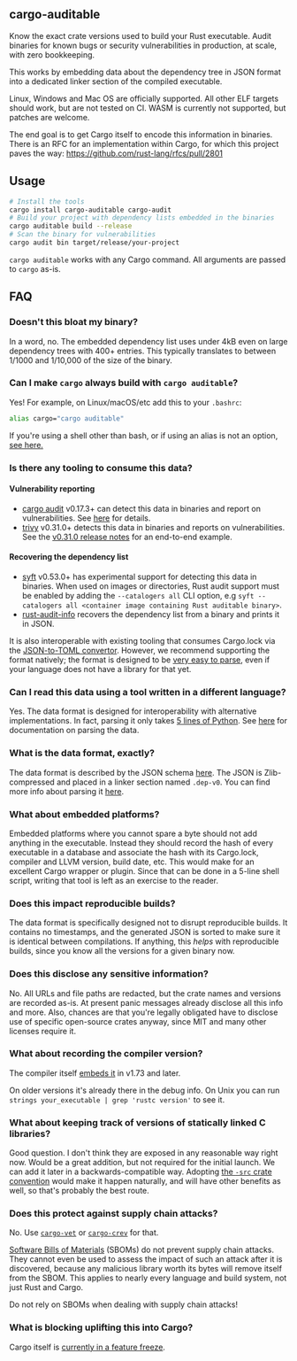 ## cargo-auditable

Know the exact crate versions used to build your Rust executable. Audit binaries for known bugs or security vulnerabilities in production, at scale, with zero bookkeeping.

This works by embedding data about the dependency tree in JSON format into a dedicated linker section of the compiled executable.

Linux, Windows and Mac OS are officially supported. All other ELF targets should work, but are not tested on CI. WASM is currently not supported, but patches are welcome.

The end goal is to get Cargo itself to encode this information in binaries. There is an RFC for an implementation within Cargo, for which this project paves the way: https://github.com/rust-lang/rfcs/pull/2801

## Usage

```bash
# Install the tools
cargo install cargo-auditable cargo-audit
# Build your project with dependency lists embedded in the binaries
cargo auditable build --release
# Scan the binary for vulnerabilities
cargo audit bin target/release/your-project
```

`cargo auditable` works with any Cargo command. All arguments are passed to `cargo` as-is.

## FAQ

### Doesn't this bloat my binary?

In a word, no. The embedded dependency list uses under 4kB even on large dependency trees with 400+ entries. This typically translates to between 1/1000 and 1/10,000 of the size of the binary.

### Can I make `cargo` always build with `cargo auditable`?

Yes! For example, on Linux/macOS/etc add this to your `.bashrc`:

```bash
alias cargo="cargo auditable"
```

If you're using a shell other than bash, or if using an alias is not an option, [see here.](REPLACING_CARGO.md)

### Is there any tooling to consume this data?

#### Vulnerability reporting

* [cargo audit](https://crates.io/crates/cargo-audit) v0.17.3+ can detect this data in binaries and report on vulnerabilities. See [here](https://github.com/rustsec/rustsec/tree/main/cargo-audit#cargo-audit-bin-subcommand) for details.
* [trivy](https://github.com/aquasecurity/trivy) v0.31.0+ detects this data in binaries and reports on vulnerabilities. See the [v0.31.0 release notes](https://github.com/aquasecurity/trivy/discussions/2716) for an end-to-end example.

#### Recovering the dependency list

* [syft](https://github.com/anchore/syft) v0.53.0+ has experimental support for detecting this data in binaries.
When used on images or directories, Rust audit support must be enabled by adding the `--catalogers all` CLI option, e.g `syft --catalogers all <container image containing Rust auditable binary>`.
* [rust-audit-info](https://crates.io/crates/rust-audit-info) recovers the dependency list from a binary and prints it in JSON.

It is also interoperable with existing tooling that consumes Cargo.lock via the [JSON-to-TOML convertor](auditable-serde/examples/json-to-toml.rs). However, we recommend supporting the format natively; the format is designed to be [very easy to parse](PARSING.md), even if your language does not have a library for that yet.

### Can I read this data using a tool written in a different language?

Yes. The data format is designed for interoperability with alternative implementations. In fact, parsing it only takes [5 lines of Python](PARSING.md). See [here](PARSING.md) for documentation on parsing the data.

### What is the data format, exactly?

The data format is described by the JSON schema [here](cargo-auditable.schema.json).
The JSON is Zlib-compressed and placed in a linker section named `.dep-v0`.
You can find more info about parsing it [here](PARSING.md).

### What about embedded platforms?

Embedded platforms where you cannot spare a byte should not add anything in the executable. Instead they should record the hash of every executable in a database and associate the hash with its Cargo.lock, compiler and LLVM version, build date, etc. This would make for an excellent Cargo wrapper or plugin. Since that can be done in a 5-line shell script, writing that tool is left as an exercise to the reader.

### Does this impact reproducible builds?

The data format is specifically designed not to disrupt reproducible builds. It contains no timestamps, and the generated JSON is sorted to make sure it is identical between compilations. If anything, this *helps* with reproducible builds, since you know all the versions for a given binary now.

### Does this disclose any sensitive information?

No. All URLs and file paths are redacted, but the crate names and versions are recorded as-is. At present panic messages already disclose all this info and more. Also, chances are that you're legally obligated have to disclose use of specific open-source crates anyway, since MIT and many other licenses require it.

### What about recording the compiler version?

The compiler itself [embeds it](https://github.com/rust-lang/rust/pull/97550) in v1.73 and later.

On older versions it's already there in the debug info. On Unix you can run `strings your_executable | grep 'rustc version'` to see it.

### What about keeping track of versions of statically linked C libraries?

Good question. I don't think they are exposed in any reasonable way right now. Would be a great addition, but not required for the initial launch. We can add it later in a backwards-compatible way. Adopting [the `-src` crate convention](https://internals.rust-lang.org/t/statically-linked-c-c-libraries/17175?u=shnatsel) would make it happen naturally, and will have other benefits as well, so that's probably the best route.

### Does this protect against supply chain attacks?

No. Use [`cargo-vet`](https://github.com/mozilla/cargo-vet) or [`cargo-crev`](https://github.com/crev-dev/cargo-crev) for that.

[Software Bills of Materials](https://en.wikipedia.org/wiki/Software_supply_chain) (SBOMs) do not prevent supply chain attacks. They cannot even be used to assess the impact of such an attack after it is discovered, because any malicious library worth its bytes will remove itself from the SBOM. This applies to nearly every language and build system, not just Rust and Cargo.

Do not rely on SBOMs when dealing with supply chain attacks!

### What is blocking uplifting this into Cargo?

Cargo itself is [currently in a feature freeze](https://blog.rust-lang.org/inside-rust/2022/03/31/cargo-team-changes.html).
